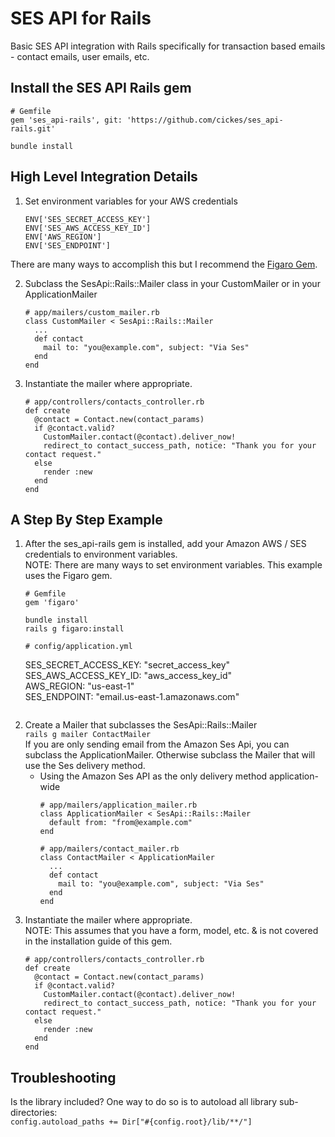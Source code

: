 # SES API for Rails  
Basic SES API integration with Rails specifically for transaction based emails - contact emails, user emails, etc.  

## Install the SES API Rails gem  
```
# Gemfile
gem 'ses_api-rails', git: 'https://github.com/cickes/ses_api-rails.git'
```  
`bundle install`  

## High Level Integration Details  
1. Set environment variables for your AWS credentials  
    ```
    ENV['SES_SECRET_ACCESS_KEY']
    ENV['SES_AWS_ACCESS_KEY_ID']
    ENV['AWS_REGION']
    ENV['SES_ENDPOINT']
    ```
  There are many ways to accomplish this but I recommend the [Figaro Gem](https://github.com/laserlemon/figaro).  

2. Subclass the SesApi::Rails::Mailer class in your CustomMailer or in your ApplicationMailer  
    ```
    # app/mailers/custom_mailer.rb
    class CustomMailer < SesApi::Rails::Mailer
      ...
      def contact
        mail to: "you@example.com", subject: "Via Ses"
      end
    end
    ```  

3. Instantiate the mailer where appropriate.  
    ```
    # app/controllers/contacts_controller.rb  
    def create
      @contact = Contact.new(contact_params)
      if @contact.valid?
        CustomMailer.contact(@contact).deliver_now!
        redirect_to contact_success_path, notice: "Thank you for your contact request."
      else
        render :new
      end
    end
    ```

## A Step By Step Example  
1. After the ses_api-rails gem is installed, add your Amazon AWS / SES credentials to environment variables.  
    NOTE:  There are many ways to set environment variables.  This example uses the Figaro gem.  
    ```
    # Gemfile  
    gem 'figaro'  
    ```  
    `bundle install`  
    `rails g figaro:install`  
    ```
    # config/application.yml  
    ```
    SES_SECRET_ACCESS_KEY: "secret_access_key"  
    SES_AWS_ACCESS_KEY_ID: "aws_access_key_id"  
    AWS_REGION:  "us-east-1"  
    SES_ENDPOINT:  "email.us-east-1.amazonaws.com"
    ```
2.  Create a Mailer that subclasses the SesApi::Rails::Mailer  
    `rails g mailer ContactMailer`  
    If you are only sending email from the Amazon Ses Api, you can subclass the ApplicationMailer.  Otherwise subclass the Mailer that will use the Ses delivery method.  
    * Using the Amazon Ses API as the only delivery method application-wide
        ```
        # app/mailers/application_mailer.rb  
        class ApplicationMailer < SesApi::Rails::Mailer
          default from: "from@example.com"  
        end
        ```
        ```
        # app/mailers/contact_mailer.rb  
        class ContactMailer < ApplicationMailer
          ...
          def contact
            mail to: "you@example.com", subject: "Via Ses"
          end
        end
        ```
3. Instantiate the mailer where appropriate.  
    NOTE:  This assumes that you have a form, model, etc. & is not covered in the installation guide of this gem.   
    ```
    # app/controllers/contacts_controller.rb  
    def create
      @contact = Contact.new(contact_params)
      if @contact.valid?
        CustomMailer.contact(@contact).deliver_now!
        redirect_to contact_success_path, notice: "Thank you for your contact request."
      else
        render :new
      end
    end
    ```

## Troubleshooting
Is the library included?  One way to do so is to autoload all library sub-directories:  
`config.autoload_paths += Dir["#{config.root}/lib/**/"]`  
  

